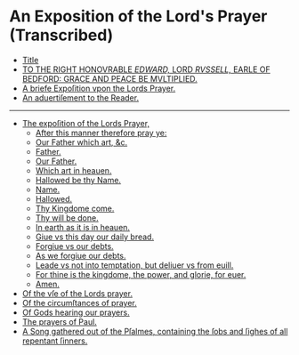 # An Exposition of the Lord's Prayer (Transcribed)

- [Title](1-title.md)
- [TO THE RIGHT HONOVRABLE *EDWARD,* LORD *RVSSELL,* EARLE OF BEDFORD: GRACE AND PEACE BE MVLTIPLIED.]()
- [A briefe Expoſition vpon the Lords Prayer.]()
- [An aduertiſement to the Reader.]()

---

- [The expoſition of the Lords Prayer,]()
  - [After this manner therefore pray ye:]()
  - [Our Father which art, &c.]()
  - [Father.]()
  - [Our Father.]()
  - [Which art in heauen.]()
  - [Hallowed be thy Name.]()
  - [Name.]()
  - [Hallowed.]()
  - [Thy Kingdome come.]()
  - [Thy will be done.]()
  - [In earth as it is in heauen.]()
  - [Giue vs this day our daily bread.]()
  - [Forgiue vs our debts.]()
  - [As we forgiue our debts.]()
  - [Leade vs not into temptation, but deliuer vs from euill.]()
  - [For thine is the kingdome, the power, and glorie, for euer.]()
  - [Amen.]()
- [Of the vſe of the Lords prayer.]()
- [Of the circumſtances of prayer.]()
- [Of Gods hearing our prayers.]()
- [The prayers of Paul.]()
- [A Song gathered out of the Pſalmes, containing the ſobs and ſighes of all repentant ſinners.]()
